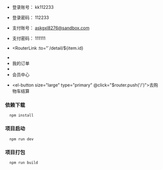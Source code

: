 - 登录账号： kk112233
- 登录密码： 112233

- 支付账号： askgxl8276@sandbox.com
- 支付密码： 111111

- <RouterLink :to="`/detail/${item.id}


- <li><router-link to="/member/order">我的订单</router-link></li>
- <li><router-link to="/member">会员中心</router-link></li>

- <el-button size="large" type="primary" @click="$router.push('/')">去购物车结算</el-button>

### 依赖下载
```
  npm install
```

### 项目启动
```
  npm run dev
```

### 项目打包
```
  npm run build
```